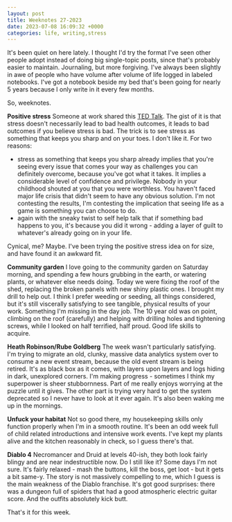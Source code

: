 ```yaml
---
layout: post
title: Weeknotes 27-2023 
date: 2023-07-08 16:09:32 +0000
categories: life, writing,stress
---
```


It's been quiet on here lately. I thought I'd try the format I've seen other people adopt instead of doing big single-topic posts, since that's probably easier to maintain. Journaling, but more forgiving. I've always been slightly in awe of people who have volume after volume of life logged in labeled notebooks. I've got a notebook beside my bed that's been going for nearly 5 years because I only write in it every few months.

So, weeknotes.

**Positive stress**
Someone at work shared this [TED Talk](https://www.ted.com/talks/kelly_mcgonigal_how_to_make_stress_your_friend/c). The gist of it is that stress doesn't necessarily lead to bad health outcomes, it leads to bad outcomes if you believe stress is bad. The trick is to see stress as something that keeps you sharp and on your toes.
I don't like it. For two reasons:
* stress as something that keeps you sharp already implies that you're seeing every issue that comes your way as challenges you can definitely overcome, because you've got what it takes. It implies a considerable level of confidence and privilege. Nobody in your childhood shouted at you that you were worthless. You haven't faced major life crisis that didn't seem to have any obvious solution. I'm not contesting the results, I'm contesting the implication that seeing life as a game is something you can choose to do.
* again with the sneaky twist to self help talk that if something bad happens to you, it's because you did it wrong - adding a layer of guilt to whatever's already going on in your life.

Cynical, me? Maybe. I've been trying the positive stress idea on for size, and have found it an awkward fit.

**Community garden**
I love going to the community garden on Saturday morning, and spending a few hours grubbing in the earth, or watering plants, or whatever else needs doing. Today we were fixing the roof of the shed, replacing the broken panels with new shiny plastic ones. I brought my drill to help out.
I think I prefer weeding or seeding, all things considered, but it's still viscerally satisfying to see tangible, physical results of your work. Something I'm missing in the day job. The 10 year old was on point, climbing on the roof (carefully) and helping with drilling holes and tightening screws, while I looked on half terrified, half proud. Good life skills to acquire.

**Heath Robinson/Rube Goldberg**
The week wasn't particularly satisfying. I'm trying to migrate an old, clunky, massive data analytics system over to consume a new event stream, because the old event stream is being retired. It's as black box as it comes, with layers upon layers and logs hiding in dark, unexplored corners. I'm making progress - sometimes I think my superpower is sheer stubbornness. Part of me really enjoys worrying at the puzzle until it gives. The other part is trying very hard to get the system deprecated so I never have to look at it ever again. It's also been waking me up in the mornings.

**Unfuck your habitat**
Not so good there, my housekeeping skills only function properly when I'm in a smooth routine. It's been an odd week full of child related introductions and intensive work events. I've kept my plants alive and the kitchen reasonably in check, so I guess there's that.

**Diablo 4**
Necromancer and Druid at levels 40-ish, they both look fairly blingy and are near indestructible now. Do I still like it? Some days I'm not sure. It's fairly relaxed - mash the buttons, kill the boss, get loot - but it gets a bit same-y. The story is not massively compelling to me, which I guess is the main weakness of the Diablo franchise. It's got good surprises: there was a dungeon full of spiders that had a good atmospheric electric guitar score. And the outfits absolutely kick butt.

That's it for this week.
